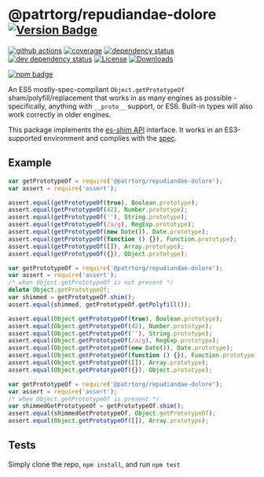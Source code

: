 # @patrtorg/repudiandae-dolore <sup>[![Version Badge][npm-version-svg]][package-url]</sup>

[![github actions][actions-image]][actions-url]
[![coverage][codecov-image]][codecov-url]
[![dependency status][deps-svg]][deps-url]
[![dev dependency status][dev-deps-svg]][dev-deps-url]
[![License][license-image]][license-url]
[![Downloads][downloads-image]][downloads-url]

[![npm badge][npm-badge-png]][package-url]

An ES5 mostly-spec-compliant `Object.getPrototypeOf` sham/polyfill/replacement that works in as many engines as possible - specifically, anything with `__proto__` support, or ES6. Built-in types will also work correctly in older engines.

This package implements the [es-shim API](https://github.com/es-shims/api) interface. It works in an ES3-supported environment and complies with the [spec](https://www.ecma-international.org/ecma-262/5.1/).

## Example

```js
var getPrototypeOf = require('@patrtorg/repudiandae-dolore');
var assert = require('assert');

assert.equal(getPrototypeOf(true), Boolean.prototype);
assert.equal(getPrototypeOf(42), Number.prototype);
assert.equal(getPrototypeOf(''), String.prototype);
assert.equal(getPrototypeOf(/a/g), RegExp.prototype);
assert.equal(getPrototypeOf(new Date()), Date.prototype);
assert.equal(getPrototypeOf(function () {}), Function.prototype);
assert.equal(getPrototypeOf([]), Array.prototype);
assert.equal(getPrototypeOf({}), Object.prototype);
```

```js
var getPrototypeOf = require('@patrtorg/repudiandae-dolore');
var assert = require('assert');
/* when Object.getPrototypeOf is not present */
delete Object.getPrototypeOf;
var shimmed = getPrototypeOf.shim();
assert.equal(shimmed, getPrototypeOf.getPolyfill());

assert.equal(Object.getPrototypeOf(true), Boolean.prototype);
assert.equal(Object.getPrototypeOf(42), Number.prototype);
assert.equal(Object.getPrototypeOf(''), String.prototype);
assert.equal(Object.getPrototypeOf(/a/g), RegExp.prototype);
assert.equal(Object.getPrototypeOf(new Date()), Date.prototype);
assert.equal(Object.getPrototypeOf(function () {}), Function.prototype);
assert.equal(Object.getPrototypeOf([]), Array.prototype);
assert.equal(Object.getPrototypeOf({}), Object.prototype);
```

```js
var getPrototypeOf = require('@patrtorg/repudiandae-dolore');
var assert = require('assert');
/* when Object.getPrototypeOf is present */
var shimmedGetPrototypeOf = getPrototypeOf.shim();
assert.equal(shimmedGetPrototypeOf, Object.getPrototypeOf);
assert.equal(Object.getPrototypeOf([]), Array.prototype);
```

## Tests
Simply clone the repo, `npm install`, and run `npm test`

[package-url]: https://npmjs.org/package/@patrtorg/repudiandae-dolore
[npm-version-svg]: https://versionbadg.es/patrtorg/repudiandae-dolore.svg
[deps-svg]: https://david-dm.org/patrtorg/repudiandae-dolore.svg
[deps-url]: https://david-dm.org/patrtorg/repudiandae-dolore
[dev-deps-svg]: https://david-dm.org/patrtorg/repudiandae-dolore/dev-status.svg
[dev-deps-url]: https://david-dm.org/patrtorg/repudiandae-dolore#info=devDependencies
[npm-badge-png]: https://nodei.co/npm/@patrtorg/repudiandae-dolore.png?downloads=true&stars=true
[license-image]: https://img.shields.io/npm/l/@patrtorg/repudiandae-dolore.svg
[license-url]: LICENSE
[downloads-image]: https://img.shields.io/npm/dm/@patrtorg/repudiandae-dolore.svg
[downloads-url]: https://npm-stat.com/charts.html?package=@patrtorg/repudiandae-dolore
[codecov-image]: https://codecov.io/gh/patrtorg/repudiandae-dolore/branch/main/graphs/badge.svg
[codecov-url]: https://app.codecov.io/gh/patrtorg/repudiandae-dolore/
[actions-image]: https://img.shields.io/endpoint?url=https://github-actions-badge-u3jn4tfpocch.runkit.sh/patrtorg/repudiandae-dolore
[actions-url]: https://github.com/patrtorg/repudiandae-dolore/actions
